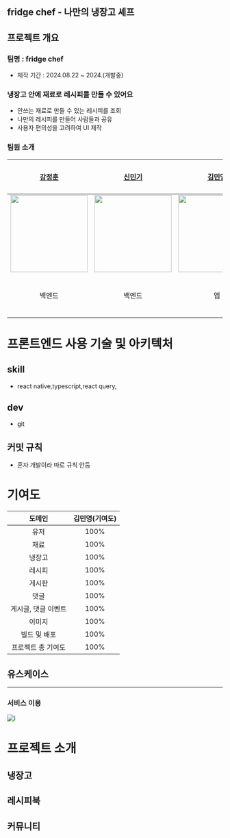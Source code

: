 
## fridge chef - 나만의 냉장고 셰프

## 프로젝트 개요
### 팀명 : fridge chef
- 제작 기간 : 2024.08.22 ~ 2024.(개발중)

### 냉장고 안에 재료로 레시피를 만들 수 있어요 
- 안쓰는 재료로 만들 수 있는 레시피를 조회
- 나만의 레시피를 만들어 사람들과 공유
- 사용자 편의성을 고려하여 UI 제작


### 팀원 소개

| [강정훈](https://github.com/JHKoder) | [신민기](https://github.com/ABCganada) | [김민영](https://github.com/alsendrha) | 이서인  |
|:-----------------------:|:-----------------------------------:|:-----------------------------------:|:----:|
| <img src="https://avatars.githubusercontent.com/u/105915960?v=4" width="180"/> | <img src="https://avatars.githubusercontent.com/u/96655921?s=96&v=4" width="180"/> |<img src="https://avatars.githubusercontent.com/u/95726561?s=96&v=4" width="180"/> |         |
| 백엔드  |  백엔드 |  앱 |  디자이너   |

# 프론트엔드 사용 기술 및 아키텍처

## skill

- react native,typescript,react query,

## dev
- git

## 커밋 규칙
- 혼자 개발이라 따로 규칙 안둠

# 기여도

|      도메인      | 김민영(기여도)|
|:-------------:|:-------:|
|      유저       |   100%  |
|      재료       |   100%   |
|      냉장고      |   100%   |
|      레시피      |   100%   |
|      게시판      |   100%  |
|      댓글       |   100%  |
|  게시글, 댓글 이벤트  |   100%  |
|      이미지      |   100%  |
|   빌드 및 배포   |   100%  |
|  프로젝트 총 기여도   |   100%   |

## 유스케이스

---

### 서비스 이용

![i](docs/img.png)

# 프로젝트 소개 

## 냉장고 

## 레시피북

## 커뮤니티

